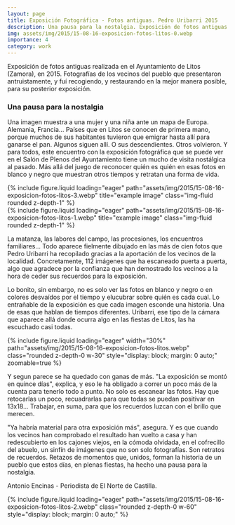 ```yaml
---
layout: page
title: Exposición Fotográfica - Fotos antiguas. Pedro Uribarri 2015 
description: Una pausa para la nostalgia. Exposición de fotos antiguas realizada en el Ayuntamiento de Litos (Zamora), en 2015. 
img: assets/img/2015/15-08-16-exposicion-fotos-litos-0.webp
importance: 4
category: work
---
```


Exposición de fotos antiguas realizada en el Ayuntamiento de Litos (Zamora), en 2015.
Fotografías de los vecinos del pueblo que presentaron antruistamente, y fuí recogiendo, y restaurando en la mejor manera posible, para su posterior exposición.

### Una pausa para la nostalgia

Una imagen muestra a una mujer y una niña ante un mapa de Europa.
Alemania, Francia... Países que en Litos se conocen de primera mano, porque muchos de sus habitantes tuvieron que emigrar hasta allí para ganarse el pan. Algunos siguen allí.
O sus descendientes. Otros volvieron. Y para todos, este encuentro con la exposición fotográfica que se puede ver en el Salón de Plenos del Ayuntamiento tiene un mucho de visita nostálgica al pasado. Más allá del juego de reconocer quién es quién en esas fotos en blanco y negro que muestran otros tiempos y retratan una forma de vida.

<div class="row">
    <div class="col-sm mt-3 mt-md-0">
        {% include figure.liquid loading="eager" path="assets/img/2015/15-08-16-exposicion-fotos-litos-3.webp" title="example image" class="img-fluid rounded z-depth-1" %}
    </div>
    <div class="col-sm mt-3 mt-md-0">
        {% include figure.liquid loading="eager" path="assets/img/2015/15-08-16-exposicion-fotos-litos-1.webp" title="example image" class="img-fluid rounded z-depth-1" %}
    </div>
</div>

La matanza, las labores del campo, las procesiones, los encuentros familiares... Todo aparece fielmente dibujado en las más de cien fotos que Pedro Uribarri ha recopilado gracias a la aportación de los vecinos de la localidad. Concretamente,
112 imágenes que ha escaneado puerta a puerta, algo que agradece por la confianza que han demostrado los vecinos a la hora de ceder sus recuerdos para la exposición.


Lo bonito, sin embargo, no es solo ver las fotos en blanco y negro o en colores desvaídos por el tiempo y elucubrar sobre quién es cada cual. Lo entrañable de la exposición es que cada imagen esconde una historia. Una de esas que hablan de tiempos diferentes. Uribarri, ese tipo de la cámara que aparece allá donde ocurra algo en las fiestas de Litos, las ha escuchado casi todas.

<div class="text-center">
{% include figure.liquid loading="eager" width="30%" path="assets/img/2015/15-08-16-exposicion-fotos-litos.webp" class="rounded z-depth-0 w-30" style="display: block; margin: 0 auto;" zoomable=true %}   
</div>

Y segun parece se ha quedado con ganas de más. "La exposición se montó en quince días", explica, y eso le ha obligado a correr un poco más de la cuenta para tenerlo todo a punto. No solo es escanear las fotos. Hay que retocarlas un poco, recuadrarlas para que todas se puedan positivar en 13x18... Trabajar, en suma, para que los recuerdos luzcan con el brillo que merecen.

"Ya habría material para otra exposición más", asegura. Y es que cuando los vecinos han comprobado el resultado han vuelto a casa y han redescubierto en los cajones viejos, en la cómoda olvidada, en el cofrecillo del abuelo, un sinfín de imágenes que no son solo fotografías.
Son retratos de recuerdos. Retazos de momentos que, unidos, forman la historia de un pueblo que estos días, en plenas fiestas, ha hecho una pausa para la nostalgia.

Antonio Encinas - Periodista de El Norte de Castilla.

<div class="text-center">
{% include figure.liquid loading="eager" path="assets/img/2015/15-08-16-exposicion-fotos-litos-2.webp" class="rounded z-depth-0 w-60" style="display: block; margin: 0 auto;" %}   
</div>
